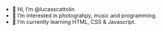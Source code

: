 - 👋 Hi, I’m @lucasscattolin
- 👀 I’m interested in photograhpy, music and programming.
- 🌱 I’m currently learning HTML, CSS & Javascript.

<!---
lucasscattolin/lucasscattolin is a ✨ special ✨ repository because its `README.md` (this file) appears on your GitHub profile.
You can click the Preview link to take a look at your changes.
--->
